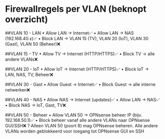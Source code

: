 # Firewallregels per VLAN (beknopt overzicht)

##VLAN 10 - LAN
• Allow LAN → Internet✅
• Allow LAN → NAS (192.168.40.x)✅
• Block LAN → VLAN 15 (TV), VLAN 20 (IoT), VLAN 30 (Gast), VLAN 50 (Beheer)❌

##VLAN 15 - TV
• Allow TV → Internet (HTTP/HTTPS)✅
• Block TV → alle andere VLANs❌

##VLAN 20 - IoT
• Allow IoT → Internet (HTTP/HTTPS)✅
• Block IoT → LAN, NAS, TV, Beheer❌

##VLAN 30 - Gast
• Allow Guest → Internet✅
• Block Guest → alle interne netwerken❌

##VLAN 40 - NAS
• Allow NAS → Internet (updates)✅
• Allow LAN → NAS✅
• Block NAS → IoT, Gast, TV❌

##VLAN 50 - Beheer
• Allow VLAN 50 → OPNsense beheer IP (bijv. 192.168.50.1)✅
• Block beheer vanaf alle andere VLANs naar OPNsense GUI/SSH❌
? Alleen VLAN 50 (poort 8) mag OPNsense beheren. Alle andere VLANs worden
geblokkeerd voor toegang tot OPNsense GUI en SSH
